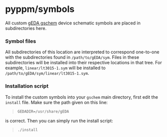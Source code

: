 # pyppm/symbols

All custom [gEDA gschem](http://www.geda-project.org/) device schematic
symbols are placed in subdirectories here.

### Symbol files

All subdirectories of this location are interpreted to correspond one-to-one
with the subdirectories found in `/path/to/gEDA/sym`. Files in these
subdirectories will be installed into their respective locations in
that tree. For example, `linear/lt3015-1.sym` will be installed to
`/path/to/gEDA/sym/linear/lt3015-1.sym`.

### Installation script

To install the custom symbols into your `gschem` main directory, first edit
the `install` file. Make sure the path given on this line:

> `GEDADIR=/usr/share/gEDA`

is correct. Then you can simply run the install script:

> `./install`

